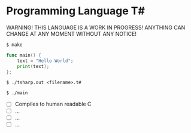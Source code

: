 # Programming Language T#

WARNING! THIS LANGUAGE IS A WORK IN PROGRESS! ANYTHING CAN CHANGE AT ANY MOMENT WITHOUT ANY NOTICE!

```
$ make
```

```go
func main() {
    text = "Hello World";
    print(text);
};
```

```
$ ./tsharp.out <filename>.t#
```

```
$ ./main
```

- [ ] Compiles to human readable C
- [ ] ...
- [ ] ...
- [ ] ...
